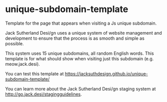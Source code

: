 # unique-subdomain-template
Template for the page that appears when visiting a Js unique subdomain.

Jack Sutherland Desi/gn uses a unique system of website management and development to ensure that the process is as smooth and simple as possible.

This system uses 15 unique subdomains, all random English words. This template is for what should show when visiting just this subdomain (e.g. meow.jack.desi).

You can test this template at https://jacksuthdesign.github.io/unique-subdomain-template/

You can learn more about the Jack Sutherland Desi/gn staging system at http://go.jack.desi/stagingguidelines.
